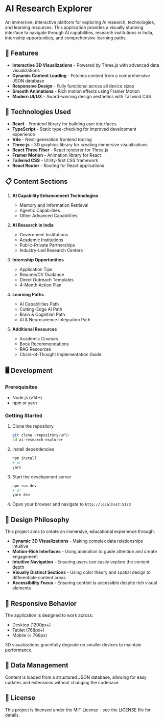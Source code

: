 # AI Research Explorer

An immersive, interactive platform for exploring AI research, technologies, and learning resources. This application provides a visually stunning interface to navigate through AI capabilities, research institutions in India, internship opportunities, and comprehensive learning paths.

## 🌟 Features

- **Interactive 3D Visualizations** - Powered by Three.js with advanced data visualizations
- **Dynamic Content Loading** - Fetches content from a comprehensive JSON database
- **Responsive Design** - Fully functional across all device sizes
- **Smooth Animations** - Rich motion effects using Framer Motion
- **Modern UI/UX** - Award-winning design aesthetics with Tailwind CSS

## 🚀 Technologies Used

- **React** - Frontend library for building user interfaces
- **TypeScript** - Static type-checking for improved development experience
- **Vite** - Next-generation frontend tooling
- **Three.js** - 3D graphics library for creating immersive visualizations
- **React Three Fiber** - React renderer for Three.js
- **Framer Motion** - Animation library for React
- **Tailwind CSS** - Utility-first CSS framework
- **React Router** - Routing for React applications

## 📋 Content Sections

1. **AI Capability Enhancement Technologies**
   - Memory and Information Retrieval
   - Agentic Capabilities
   - Other Advanced Capabilities

2. **AI Research in India**
   - Government Institutions
   - Academic Institutions
   - Public-Private Partnerships
   - Industry-Led Research Centers

3. **Internship Opportunities**
   - Application Tips
   - Resume/CV Guidance
   - Direct Outreach Templates
   - 4-Month Action Plan

4. **Learning Paths**
   - AI Capabilities Path
   - Cutting-Edge AI Path
   - Brain & Cognition Path
   - AI & Neuroscience Integration Path

5. **Additional Resources**
   - Academic Courses
   - Book Recommendations
   - RAG Resources
   - Chain-of-Thought Implementation Guide

## 🖥️ Development

### Prerequisites

- Node.js (v14+)
- npm or yarn

### Getting Started

1. Clone the repository
   ```bash
   git clone <repository-url>
   cd ai-research-explorer
   ```

2. Install dependencies
   ```bash
   npm install
   # or
   yarn
   ```

3. Start the development server
   ```bash
   npm run dev
   # or
   yarn dev
   ```

4. Open your browser and navigate to `http://localhost:5173`

## 🎨 Design Philosophy

This project aims to create an immersive, educational experience through:

- **Dynamic 3D Visualizations** - Making complex data relationships intuitive
- **Motion-Rich Interfaces** - Using animation to guide attention and create engagement
- **Intuitive Navigation** - Ensuring users can easily explore the content depth
- **Visually Distinct Sections** - Using color theory and spatial design to differentiate content areas
- **Accessibility Focus** - Ensuring content is accessible despite rich visual elements

## 📱 Responsive Behavior

The application is designed to work across:
- Desktop (1200px+)
- Tablet (768px+)
- Mobile (< 768px)

3D visualizations gracefully degrade on smaller devices to maintain performance.

## 🔄 Data Management

Content is loaded from a structured JSON database, allowing for easy updates and extensions without changing the codebase.

## 📝 License

This project is licensed under the MIT License - see the LICENSE file for details.
